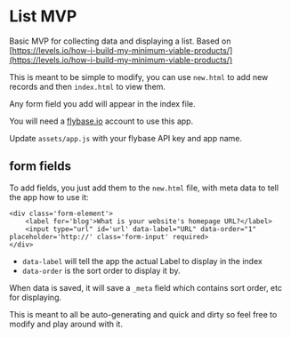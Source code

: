 # List MVP

Basic MVP for collecting data and displaying a list. Based on [https://levels.io/how-i-build-my-minimum-viable-products/](https://levels.io/how-i-build-my-minimum-viable-products/)

This is meant to be simple to modify, you can use `new.html` to add new records and then `index.html` to view them.

Any form field you add will appear in the index file.

You will need a [flybase.io](https://flybase.io/) account to use this app.

Update `assets/app.js` with your flybase API key and app name.

## form fields

To add fields, you just add them to the `new.html` file, with meta data to tell the app how to use it:

```
<div class='form-element'>
	<label for='blog'>What is your website's homepage URL?</label>
	<input type="url" id='url' data-label="URL" data-order="1" placeholder='http://' class='form-input' required>
</div>
```

- `data-label` will tell the app the actual Label to display in the index
- `data-order` is the sort order to display it by.

When data is saved, it will save a `_meta` field which contains sort order, etc for displaying.

This is meant to all be auto-generating and quick and dirty so feel free to modify and play around with it.